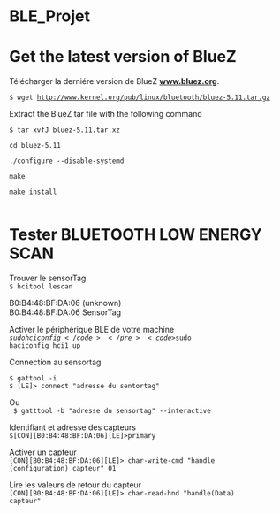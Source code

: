 # BLE_Projet
Get the latest version of BlueZ
===============================
Télécharger la derniére version de  BlueZ   <b>www.bluez.org</b>.

<code>$ wget http://www.kernel.org/pub/linux/bluetooth/bluez-5.11.tar.gz</code></pre>

Extract the BlueZ tar file with the following command

<code>$ tar xvfJ bluez-5.11.tar.xz  
cd bluez-5.11  
./configure --disable-systemd  
make  
make install  
</code></pre>  

Tester BLUETOOTH LOW ENERGY SCAN
===============================
Trouver le sensorTag  
<code>$ hcitool lescan</code></pre>

B0:B4:48:BF:DA:06 (unknown)  
B0:B4:48:BF:DA:06 SensorTag  

Activer le périphérique BLE de votre machine  
<code>$sudo hciconfig</code></pre>  
<code>$sudo haciconfig hci1 up</code></pre>


Connection au sensortag  

<code>$ gattool -i  </code></pre>          
<code>$ [LE]> connect "adresse du sentortag"  </code></pre>          

Ou  
<code> $ gatttool -b "adresse du sensortag" --interactive </code></pre>      

Identifiant et adresse des capteurs  
<code>$[CON][B0:B4:48:BF:DA:06][LE]>primary </code></pre>

Activer un capteur   
<code>[CON][B0:B4:48:BF:DA:06][LE]> char-write-cmd "handle (configuration) capteur" 01 </code></pre>

Lire les valeurs de retour du capteur  
<code>[CON][B0:B4:48:BF:DA:06][LE]> char-read-hnd "handle(Data) capteur" </code></pre>
